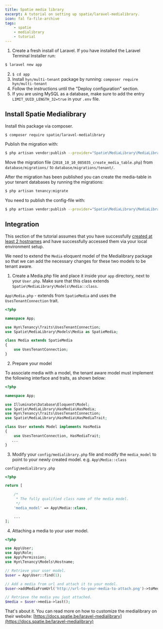 ```yaml
---
title: Spatie media library
excerpt: A tutorial on setting up spatie/laravel-medialibrary.
icon: fal fa-file-archive
tags:
    - spatie
    - medialibrary
    - tutorial
---
```

1. Create a fresh install of Laravel.  If you have installed the Laravel Terminal Installer run: 

```bash
$ laravel new app
```

2. `$ cd app`
3. Install `hyn/multi-tenant` package by running: `composer require hyn/multi-tenant`
4. Follow the instructions until the "Deploy configuration" section.
5. If you are using MySQL as a database, make sure to add the entry `LIMIT_UUID_LENGTH_32=true` in your `.env` file.

## Install Spatie Medialibrary

Install this package via composer.
```bash
$ composer require spatie/laravel-medialibrary
```

Publish the migration with:
```bash
$ php artisan vendor:publish --provider="Spatie\MediaLibrary\MediaLibraryServiceProvider" --tag="migrations"
```

Move the migration file (`2018_10_10_085035_create_media_table.php`) from `database/migrations/` to `database/migrations/tenant/`.

After the migration has been published you can create the media-table in your tenant databases by running the migrations:
```bash
$ php artisan tenancy:migrate
```

You need to publish the config-file with:
```bash
$ php artisan vendor:publish --provider="Spatie\MediaLibrary\MediaLibraryServiceProvider" --tag="config"
```

## Integration

This section of the tutorial assumes that you have successfully [created at least 2 hostnames](creating-tenants)
and have successfully accessed them via your local environment setup.

We need to extend the `Media` eloquent model of the Medialibrary package so that we can add the
necessary changes for these two models to be tenant aware.

1. Create a Media.php file and place it inside your `app` directory,
next to your `User.php`. Make sure that this class extends `Spatie\MediaLibrary\Models\Media::class`.

`App\Media.php` - extends from `SpatieMedia` and uses the `UsesTenantConnection` trait.
```php
<?php

namespace App;

use Hyn\Tenancy\Traits\UsesTenantConnection;
use Spatie\MediaLibrary\Models\Media as SpatieMedia;

class Media extends SpatieMedia
{
    use UsesTenantConnection;
}
```

2. Prepare your model

To associate media with a model, the tenant aware model must implement the following interface and traits, as shown below:

```php
<?php

namespace App;

use Illuminate\Database\Eloquent\Model;
use Spatie\MediaLibrary\HasMedia\HasMedia;
use Hyn\Tenancy\Traits\UsesTenantConnection;
use Spatie\MediaLibrary\HasMedia\HasMediaTrait;

class User extends Model implements HasMedia
{
    use UsesTenantConnection, HasMediaTrait;
   ...
}
```

3. Modify your `config/medialibrary.php` file and modify the `media_model` to point to your newly created model. e.g. `App\Media::class`

`config\medialibrary.php`
```php
<?php

return [

    /*
     * The fully qualified class name of the media model.
     */
    'media_model' => App\Media::class,

    ...
];
```

4. Attaching a media to your user model.

```php
<?php

use App\User;
use App\Role;
use App\Permission;
use Hyn\Tenancy\Models\Hostname;

// Retrieve your user model.
$user = App\User::find(1);

// Add a media from url and attach it to your model.
$user->addMediaFromUrl('http://url-to-your-media-to-attach.png')->toMediaCollection();

// Retrieve the media you just attached.
$media = $user->media->last();
```

That's about it. You can read more on how to customize the medialibrary on their website: [https://docs.spatie.be/laravel-medialibrary](https://docs.spatie.be/laravel-medialibrary)
